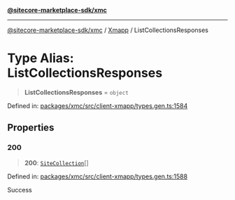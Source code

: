[**@sitecore-marketplace-sdk/xmc**](../../../../README.md)

***

[@sitecore-marketplace-sdk/xmc](../../../../README.md) / [Xmapp](../README.md) / ListCollectionsResponses

# Type Alias: ListCollectionsResponses

> **ListCollectionsResponses** = `object`

Defined in: [packages/xmc/src/client-xmapp/types.gen.ts:1584](https://github.com/Sitecore/marketplace-sdk/blob/047115917e8843232ba2a4ba284b67585698b1c5/packages/xmc/src/client-xmapp/types.gen.ts#L1584)

## Properties

### 200

> **200**: [`SiteCollection`](SiteCollection.md)[]

Defined in: [packages/xmc/src/client-xmapp/types.gen.ts:1588](https://github.com/Sitecore/marketplace-sdk/blob/047115917e8843232ba2a4ba284b67585698b1c5/packages/xmc/src/client-xmapp/types.gen.ts#L1588)

Success

